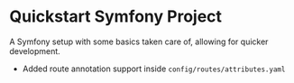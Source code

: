 # Quickstart Symfony Project

A Symfony setup with some basics taken care of, allowing for quicker development.

- Added route annotation support inside `config/routes/attributes.yaml`